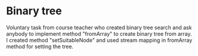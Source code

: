 # Binary tree
Voluntary task from course teacher who created binary tree search and ask anybody to implement method "fromArray" 
to create binary tree from array. I created method "setSuitableNode" and used stream mapping in fromArray method for setting the tree.